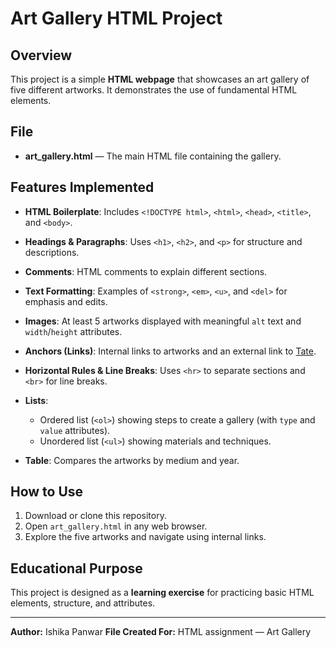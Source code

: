 # Art Gallery HTML Project

## Overview

This project is a simple **HTML webpage** that showcases an art gallery of five different artworks. It demonstrates the use of fundamental HTML elements.

## File

* **art_gallery.html** — The main HTML file containing the gallery.

## Features Implemented

* **HTML Boilerplate**: Includes `<!DOCTYPE html>`, `<html>`, `<head>`, `<title>`, and `<body>`.
* **Headings & Paragraphs**: Uses `<h1>`, `<h2>`, and `<p>` for structure and descriptions.
* **Comments**: HTML comments to explain different sections.
* **Text Formatting**: Examples of `<strong>`, `<em>`, `<u>`, and `<del>` for emphasis and edits.
* **Images**: At least 5 artworks displayed with meaningful `alt` text and `width`/`height` attributes.
* **Anchors (Links)**: Internal links to artworks and an external link to [Tate](https://www.tate.org.uk).
* **Horizontal Rules & Line Breaks**: Uses `<hr>` to separate sections and `<br>` for line breaks.
* **Lists**:

  * Ordered list (`<ol>`) showing steps to create a gallery (with `type` and `value` attributes).
  * Unordered list (`<ul>`) showing materials and techniques.
* **Table**: Compares the artworks by medium and year.

## How to Use

1. Download or clone this repository.
2. Open `art_gallery.html` in any web browser.
3. Explore the five artworks and navigate using internal links.

## Educational Purpose

This project is designed as a **learning exercise** for practicing basic HTML elements, structure, and attributes.

---

**Author:** Ishika Panwar
**File Created For:** HTML assignment — Art Gallery
